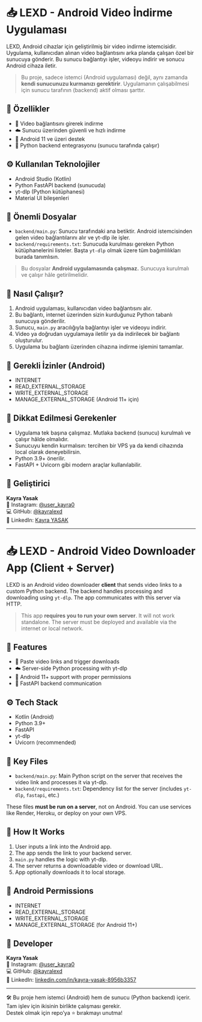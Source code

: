 # 📥 LEXD - Android Video İndirme Uygulaması

LEXD, Android cihazlar için geliştirilmiş bir video indirme istemcisidir. Uygulama, kullanıcıdan alınan video bağlantısını arka planda çalışan özel bir sunucuya gönderir. Bu sunucu bağlantıyı işler, videoyu indirir ve sonucu Android cihaza iletir.

> Bu proje, sadece istemci (Android uygulaması) değil, aynı zamanda **kendi sunucunuzu kurmanızı gerektirir**. Uygulamanın çalışabilmesi için sunucu tarafının (backend) aktif olması şarttır.

## 🚀 Özellikler

- 🔗 Video bağlantısını girerek indirme
- ☁️ Sunucu üzerinden güvenli ve hızlı indirme
- 📱 Android 11 ve üzeri destek
- 🧠 Python backend entegrasyonu (sunucu tarafında çalışır)

## ⚙️ Kullanılan Teknolojiler

- Android Studio (Kotlin)
- Python FastAPI backend (sunucuda)
- yt-dlp (Python kütüphanesi)
- Material UI bileşenleri

## 📂 Önemli Dosyalar

- `backend/main.py`: Sunucu tarafındaki ana betiktir. Android istemcisinden gelen video bağlantılarını alır ve yt-dlp ile işler.
- `backend/requirements.txt`: Sunucuda kurulması gereken Python kütüphanelerini listeler. Başta `yt-dlp` olmak üzere tüm bağımlılıkları burada tanımlısın.
  
> Bu dosyalar **Android uygulamasında çalışmaz.** Sunucuya kurulmalı ve çalışır hâle getirilmelidir.

## 🧠 Nasıl Çalışır?

1. Android uygulaması, kullanıcıdan video bağlantısını alır.
2. Bu bağlantı, internet üzerinden sizin kurduğunuz Python tabanlı sunucuya gönderilir.
3. Sunucu, `main.py` aracılığıyla bağlantıyı işler ve videoyu indirir.
4. Video ya doğrudan uygulamaya iletilir ya da indirilecek bir bağlantı oluşturulur.
5. Uygulama bu bağlantı üzerinden cihazına indirme işlemini tamamlar.

## 🔐 Gerekli İzinler (Android)

- INTERNET
- READ_EXTERNAL_STORAGE
- WRITE_EXTERNAL_STORAGE
- MANAGE_EXTERNAL_STORAGE (Android 11+ için)

## 📌 Dikkat Edilmesi Gerekenler

- Uygulama tek başına çalışmaz. Mutlaka backend (sunucu) kurulmalı ve çalışır hâlde olmalıdır.
- Sunucuyu kendin kurmalısın: tercihen bir VPS ya da kendi cihazında local olarak deneyebilirsin.
- Python 3.9+ önerilir.
- FastAPI + Uvicorn gibi modern araçlar kullanılabilir.

## 💬 Geliştirici

**Kayra Yasak**  
📸 Instagram: [@user_kayra0](https://www.instagram.com/user_kayra0/)  
💻 GitHub: [@kayralexd](https://github.com/kayralexd)  
🔗 LinkedIn: [Kayra YASAK](https://www.linkedin.com/in/kayra-yasak-8956b3357/)

---

# 📥 LEXD - Android Video Downloader App (Client + Server)

LEXD is an Android video downloader **client** that sends video links to a custom Python backend. The backend handles processing and downloading using `yt-dlp`. The app communicates with this server via HTTP.

> This app **requires you to run your own server**. It will not work standalone. The server must be deployed and available via the internet or local network.

## 🚀 Features

- 🔗 Paste video links and trigger downloads
- ☁️ Server-side Python processing with yt-dlp
- 📱 Android 11+ support with proper permissions
- 🔧 FastAPI backend communication

## ⚙️ Tech Stack

- Kotlin (Android)
- Python 3.9+
- FastAPI
- yt-dlp
- Uvicorn (recommended)

## 📂 Key Files

- `backend/main.py`: Main Python script on the server that receives the video link and processes it via yt-dlp.
- `backend/requirements.txt`: Dependency list for the server (includes `yt-dlp`, `fastapi`, etc.)

These files **must be run on a server**, not on Android. You can use services like Render, Heroku, or deploy on your own VPS.

## 🧠 How It Works

1. User inputs a link into the Android app.
2. The app sends the link to your backend server.
3. `main.py` handles the logic with yt-dlp.
4. The server returns a downloadable video or download URL.
5. App optionally downloads it to local storage.

## 🔐 Android Permissions

- INTERNET
- READ_EXTERNAL_STORAGE
- WRITE_EXTERNAL_STORAGE
- MANAGE_EXTERNAL_STORAGE (for Android 11+)

## 💬 Developer

**Kayra Yasak**  
📸 Instagram: [@user_kayra0](https://www.instagram.com/user_kayra0/)  
💻 GitHub: [@kayralexd](https://github.com/kayralexd)  
🔗 LinkedIn: [linkedin.com/in/kayra-yasak-8956b3357](https://www.linkedin.com/in/kayra-yasak-8956b3357/)

---

🛠️ Bu proje hem istemci (Android) hem de sunucu (Python backend) içerir. Tam işlev için ikisinin birlikte çalışması gerekir.  
Destek olmak için repo’ya ⭐ bırakmayı unutma!
